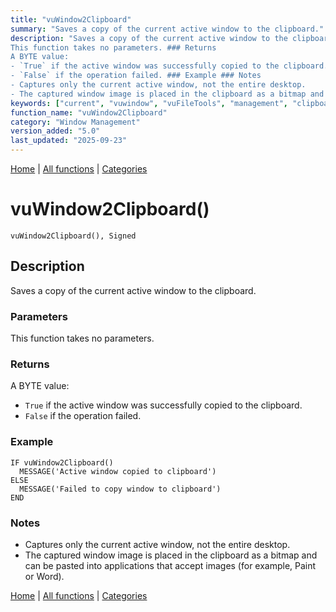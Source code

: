 ```yaml
---
title: "vuWindow2Clipboard"
summary: "Saves a copy of the current active window to the clipboard."
description: "Saves a copy of the current active window to the clipboard. ### Parameters
This function takes no parameters. ### Returns
A BYTE value:  
- `True` if the active window was successfully copied to the clipboard.  
- `False` if the operation failed. ### Example ### Notes
- Captures only the current active window, not the entire desktop.  
- The captured window image is placed in the clipboard as a bitmap and can be pasted into applications that accept images (for example, Paint or Word). [Home](../index.md) | [All functions](index.md) | [Categories](../categories/index.md)"
keywords: ["current", "vuwindow", "vuFileTools", "management", "clipboard", "active", "window", "Clarion", "copy", "saves", "Windows"]
function_name: "vuWindow2Clipboard"
category: "Window Management"
version_added: "5.0"
last_updated: "2025-09-23"
---
```


[Home](../index.md) | [All functions](index.md) | [Categories](../categories/index.md)

# vuWindow2Clipboard()

```Prototype
vuWindow2Clipboard(), Signed
```


## Description
Saves a copy of the current active window to the clipboard.

### Parameters
This function takes no parameters.

### Returns
A BYTE value:  
- `True` if the active window was successfully copied to the clipboard.  
- `False` if the operation failed.

### Example

```Clarion
IF vuWindow2Clipboard()
  MESSAGE('Active window copied to clipboard')
ELSE
  MESSAGE('Failed to copy window to clipboard')
END
```

### Notes
- Captures only the current active window, not the entire desktop.  
- The captured window image is placed in the clipboard as a bitmap and can be pasted into applications that accept images (for example, Paint or Word).

[Home](../index.md) | [All functions](index.md) | [Categories](../categories/index.md)

